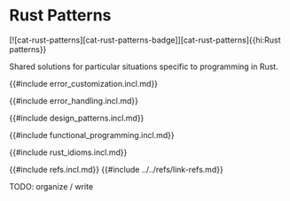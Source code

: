 # Rust Patterns

[![cat-rust-patterns][cat-rust-patterns-badge]][cat-rust-patterns]{{hi:Rust patterns}}

Shared solutions for particular situations specific to programming in Rust.

{{#include error_customization.incl.md}}

{{#include error_handling.incl.md}}

{{#include design_patterns.incl.md}}

{{#include functional_programming.incl.md}}

{{#include rust_idioms.incl.md}}

{{#include refs.incl.md}}
{{#include ../../refs/link-refs.md}}

<div class="hidden">
TODO: organize / write
</div>

